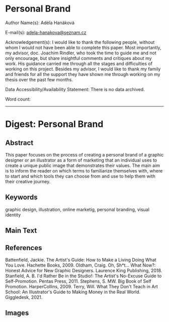 # Personal Brand

Author Name(s): Adéla Hanáková

E-mail(s): adela-hanakova@seznam.cz

Acknowledgement(s): I would like to thank the following people, without whom I would not have been able to complete this paper. Most importantly, my advisor, doc. Joachim Rindler, who took the time to guide me and not only encourage, but share insightful comments and critiques about my work. His guidance carried me through all the stages and difficulties of working on this project. Besides my advisor, I would like to thank my family and friends for all the support they have shown me through working on my thesis over the past few months. 

Data Accessibility/Availability Statement: There is no data archived.

Word count: <!-- Digests should be approximately 500 words. Everything below, including headings, image captions, etc., except references. -->

- - -

# Digest: Personal Brand

## Abstract

This paper focuses on the process of creating a personal brand of a graphic designer or an illustrator as a form of marketing that an individual uses to create a unique public image that demonstrates their values. The main aim is to inform the reader on which terms to familiarize themselves with, where to start and which tools they can choose from and use to help them with their creative journey.

## Keywords

graphic design, illustration, online marketig, personal branding, visual identity

## Main Text

<!--
Consider these four sections:

1. Introduction that puts the research in a broader context and provides added value through citations not included in the original article.
2. Summary of original article’s methods and results.
3. Further discussion on significance of findings.
4. Discussion connecting this work to other studies – provides added value through citations not included in original study.
 -->

## References

Battenfield, Jackie. The Artist's Guide: How to Make a Living Doing What You Love. Hachette Books, 2009.
Oldham, Craig. Oh, Sh*t... What Now?: Honest Advice for New Graphic Designers. Laurence King Publishing, 2018.
Stanfield, A. B. I'd Rather Be in the Studio!: The Artist's No-Excuse Guide to Self-Promotion. Pentas Press, 2011.
Stephens, S. MW. Big Book of Self Promotion. HarperCollins, 2009.
Terry, Will. What They Don't Teach in Art School: An Illustrator's Guide to Making Money in the Real World. Giggledesk, 2021.

## Images

<!-- Original figure(s) and caption(s) designed by digest author. And remeber to optimize images. -->
